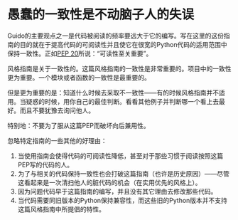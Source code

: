 # 愚蠢的一致性是不动脑子人的失误

Guido的主要观点之一是代码被阅读的频率要远大于它的编写。写在这里的这份指南的目的就在于提高代码的可阅读性并且使它在很宽的Python代码的适用范围中保持一致性。正如[PEP 20](https://www.python.org/dev/peps/pep-0020)所说：“可读性至关重要”。

风格指南是关于一致性的。这篇风格指南的一致性是非常重要的。项目中的一致性更为重要。一个模块或者函数的一致性是最重要的。

但是更为重要的是：知道什么时候去采取不一致性——有的时候风格指南并不适用。当疑惑的时候，用你自己的最佳判断。看看其他例子并判断哪一个看上去最好。而且不要犹豫去询问他人。

特别地：不要为了服从这篇PEP而破坏向后兼用性。

忽略特定指南的一些其他的好理由：
1. 当使用指南会使得代码的可阅读性降低，甚至对于那些习惯于阅读按照这篇PEP写的代码的人。
2. 为了与相关的代码保持一致性也会打破这篇指南（也许是历史原因）——尽管这看起来是一次清扫他人的脏代码的机会（在实用优先的风格上）。
3. 因为问题代码早于这篇指南的编写，并且没有其它理由去修改那些代码。
4. 当代码需要同旧版本的Python保持兼容性，而这些旧的Python版本并不支持这篇风格指南中所提倡的特性。

